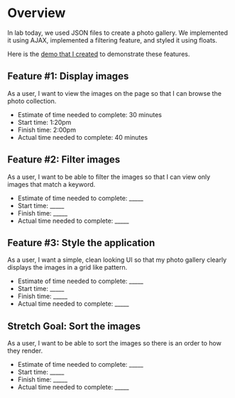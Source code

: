 # Overview
In lab today, we used JSON files to create a photo gallery. We implemented it using AJAX, implemented a filtering feature, and styled it using floats.

Here is the [demo that I created](https://mlhaus.github.io/lab-02/index2.html) to demonstrate these features.

## Feature #1: Display images
As a user, I want to view the images on the page so that I can browse the photo collection.

- Estimate of time needed to complete: 30 minutes
- Start time: 1:20pm
- Finish time: 2:00pm
- Actual time needed to complete: 40 minutes

## Feature #2: Filter images
As a user, I want to be able to filter the images so that I can view only images that match a keyword.

- Estimate of time needed to complete: _____
- Start time: _____
- Finish time: _____
- Actual time needed to complete: _____

## Feature #3: Style the application
As a user, I want a simple, clean looking UI so that my photo gallery clearly displays the images in a grid like pattern.

- Estimate of time needed to complete: _____
- Start time: _____
- Finish time: _____
- Actual time needed to complete: _____

## Stretch Goal: Sort the images
As a user, I want to be able to sort the images so there is an order to how they render.

- Estimate of time needed to complete: _____
- Start time: _____
- Finish time: _____
- Actual time needed to complete: _____
